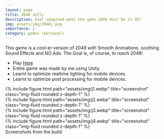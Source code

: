 ```yaml
---
layout: page
title: 2048 Jelly
description: Ever imagined what the game 2048 must be in 3D?
img: assets/img/2048j.png
importance: 2
category: games (personal)
---
```

This game is a cool-er version of 2048 with Smooth Animations, soothing Sound Effects and NO Ads. The Goal is, of course, to reach 2048!
* Play [Here](https://play.google.com/store/apps/details?id=com.Makra.J2048)
* Entire game was made by me using Unity.
* Learnt to optimize realtime lighting for mobile devices.
* Learnt to optimize post processing for mobile devices.

<div class="row">
    <div class="col-sm mt-3 mt-md-0">
        {% include figure.html path="assets/img/j1.webp" title="screenshot" class="img-fluid rounded z-depth-1" %}
    </div>
    <div class="col-sm mt-3 mt-md-0">
        {% include figure.html path="assets/img/j2.webp" title="screenshot" class="img-fluid rounded z-depth-1" %}
    </div>
</div>

<div class="row">
    <div class="col-sm mt-3 mt-md-0">
        {% include figure.html path="assets/img/j3.webp" title="screenshot" class="img-fluid rounded z-depth-1" %}
    </div>
    <div class="col-sm mt-3 mt-md-0">
        {% include figure.html path="assets/img/j4.webp" title="screenshot" class="img-fluid rounded z-depth-1" %}
    </div>
</div>

<div class="caption">
    Screenshots from the build
</div>